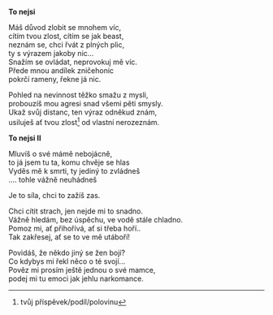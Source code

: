 __To nejsi__ 

Máš důvod zlobit se mnohem víc,  
cítím tvou zlost, cítím se jak beast,  
neznám se, chci řvát z plných plic,  
ty s výrazem jakoby nic...  
Snažím se ovládat, neprovokuj mě víc.  
Přede mnou andílek zničehonic  
pokrčí rameny, řekne já nic.  

Pohled na nevinnost těžko smažu z mysli,  
probouzíš mou agresi snad všemi pěti smysly.  
Ukaž svůj distanc, ten výraz odněkud znám,  
usiluješ ať tvou zlost[^1] od vlastní nerozeznám.

__To nejsi II__  

Mluvíš o své mámě nebojácně,  
to já jsem tu ta, komu chvěje se hlas  
Vyděs mě k smrti, ty jediný to zvládneš  
.... tohle vážně neuhádneš  

Je to síla, chci to zažíš zas.  

Chci cítit strach, jen nejde mi to snadno.  
Vážně hledám, bez úspěchu, ve vodě stále chladno.  
Pomoz mi, ať přihořívá, ať si třeba hoří..  
Tak zakřesej, ať se to ve mě utáboří!  

Povidáš, že někdo jiný se žen bojí?  
Co kdybys mi řekl něco o té svojí...  
Pověz mi prosím ještě jednou o své mamce,  
podej mi tu emoci jak jehlu narkomance.  


[^1]: tvůj příspěvek/podíl/polovinu
